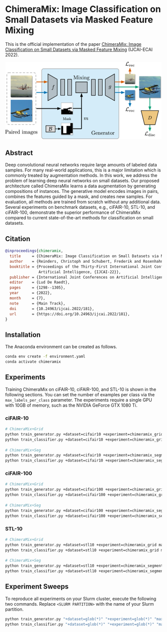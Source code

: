 # ChimeraMix: Image Classification on Small Datasets via Masked Feature Mixing

This is the official implementation of the paper [ChimeraMix: Image Classification on Small Datasets via Masked Feature Mixing](https://arxiv.org/abs/2202.11616) (IJCAI-ECAI 2022).

![teaser figure](figures/teaser.png)

## Abstract

Deep convolutional neural networks require large amounts of labeled data samples. For many real-world applications, this is a major limitation which is commonly treated by augmentation methods. In this work, we address the problem of learning deep neural networks on small datasets. Our proposed architecture called ChimeraMix learns a data augmentation by generating compositions of instances. The generative model encodes images in pairs, combines the features guided by a mask, and creates new samples. For evaluation, all methods are trained from scratch without any additional data. Several experiments on benchmark datasets, e.g., ciFAIR-10, STL-10, and ciFAIR-100, demonstrate the superior performance of ChimeraMix compared to current state-of-the-art methods for classification on small datasets.

## Citation

```bibtex
@inproceedings{chimeramix,
  title     = {ChimeraMix: Image Classification on Small Datasets via Masked Feature Mixing},
  author    = {Reinders, Christoph and Schubert, Frederik and Rosenhahn, Bodo},
  booktitle = {Proceedings of the Thirty-First International Joint Conference on
               Artificial Intelligence, {IJCAI-22}},
  publisher = {International Joint Conferences on Artificial Intelligence Organization},
  editor    = {Lud De Raedt},
  pages     = {1298--1305},
  year      = {2022},
  month     = {7},
  note      = {Main Track},
  doi       = {10.24963/ijcai.2022/181},
  url       = {https://doi.org/10.24963/ijcai.2022/181},
}
```

## Installation

The Anaconda environment can be created as follows.

```bash
conda env create -f environment.yaml
conda activate chimeramix
```

## Experiments

Training ChimeraMix on ciFAIR-10, ciFAIR-100, and STL-10 is shown in the following sections.
You can set the number of examples per class via the `max_labels_per_class` parameter.
The experiments require a single GPU with 10GB of memory, such as the NVIDIA GeForce GTX 1080 Ti.

### ciFAIR-10

```bash
# ChimeraMix+Grid
python train_generator.py +dataset=cifair10 +experiment=chimeramix_grid max_labels_per_class=5
python train_classifier.py +dataset=cifair10 +experiment=chimeramix_grid max_labels_per_class=5

# ChimeraMix+Seg
python train_generator.py +dataset=cifair10 +experiment=chimeramix_segmentation max_labels_per_class=5
python train_classifier.py +dataset=cifair10 +experiment=chimeramix_segmentation max_labels_per_class=5
```

### ciFAIR-100

```bash
# ChimeraMix+Grid
python train_generator.py +dataset=cifair100 +experiment=chimeramix_grid max_labels_per_class=5
python train_classifier.py +dataset=cifair100 +experiment=chimeramix_grid max_labels_per_class=5

# ChimeraMix+Seg
python train_generator.py +dataset=cifair100 +experiment=chimeramix_segmentation max_labels_per_class=5
python train_classifier.py +dataset=cifair100 +experiment=chimeramix_segmentation max_labels_per_class=5
```

### STL-10

```bash
# ChimeraMix+Grid
python train_generator.py +dataset=stl10 +experiment=chimeramix_grid max_labels_per_class=5
python train_classifier.py +dataset=stl10 +experiment=chimeramix_grid max_labels_per_class=5

# ChimeraMix+Seg
python train_generator.py +dataset=stl10 +experiment=chimeramix_segmentation max_labels_per_class=5
python train_classifier.py +dataset=stl10 +experiment=chimeramix_segmentation max_labels_per_class=5
```

## Experiment Sweeps

To reproduce all experiments on your Slurm cluster, execute the following two commands.
Replace `<SLURM PARTITION>` with the name of your Slurm partition.

```bash
python train_generator.py "+dataset=glob(*)" "+experiment=glob(*)" "max_labels_per_class=5,10,20,30,50,100" "seed=range(0,5)" "hydra.launcher.partition=<SLURM PARTITION>" --multirun
python train_classifier.py "+dataset=glob(*)" "+experiment=glob(*)" "max_labels_per_class=5,10,20,30,50,100" "seed=range(0,5)" "hydra.launcher.partition=<SLURM PARTITION>" --multirun
```

